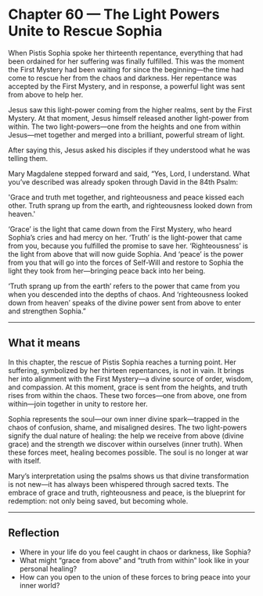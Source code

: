 # Chapter 60 — The Light Powers Unite to Rescue Sophia

When Pistis Sophia spoke her thirteenth repentance, everything that had been ordained for her suffering was finally fulfilled. This was the moment the First Mystery had been waiting for since the beginning—the time had come to rescue her from the chaos and darkness. Her repentance was accepted by the First Mystery, and in response, a powerful light was sent from above to help her.

Jesus saw this light-power coming from the higher realms, sent by the First Mystery. At that moment, Jesus himself released another light-power from within. The two light-powers—one from the heights and one from within Jesus—met together and merged into a brilliant, powerful stream of light.

After saying this, Jesus asked his disciples if they understood what he was telling them.

Mary Magdalene stepped forward and said, “Yes, Lord, I understand. What you’ve described was already spoken through David in the 84th Psalm:

'Grace and truth met together, and righteousness and peace kissed each other. Truth sprang up from the earth, and righteousness looked down from heaven.'

‘Grace’ is the light that came down from the First Mystery, who heard Sophia’s cries and had mercy on her. ‘Truth’ is the light-power that came from you, because you fulfilled the promise to save her. ‘Righteousness’ is the light from above that will now guide Sophia. And ‘peace’ is the power from you that will go into the forces of Self-Will and restore to Sophia the light they took from her—bringing peace back into her being.

‘Truth sprang up from the earth’ refers to the power that came from you when you descended into the depths of chaos. And ‘righteousness looked down from heaven’ speaks of the divine power sent from above to enter and strengthen Sophia.”

---

## What it means

In this chapter, the rescue of Pistis Sophia reaches a turning point. Her suffering, symbolized by her thirteen repentances, is not in vain. It brings her into alignment with the First Mystery—a divine source of order, wisdom, and compassion. At this moment, grace is sent from the heights, and truth rises from within the chaos. These two forces—one from above, one from within—join together in unity to restore her.

Sophia represents the soul—our own inner divine spark—trapped in the chaos of confusion, shame, and misaligned desires. The two light-powers signify the dual nature of healing: the help we receive from above (divine grace) and the strength we discover within ourselves (inner truth). When these forces meet, healing becomes possible. The soul is no longer at war with itself.

Mary’s interpretation using the psalms shows us that divine transformation is not new—it has always been whispered through sacred texts. The embrace of grace and truth, righteousness and peace, is the blueprint for redemption: not only being saved, but becoming whole.

---

## Reflection

* Where in your life do you feel caught in chaos or darkness, like Sophia?
* What might “grace from above” and “truth from within” look like in your personal healing?
* How can you open to the union of these forces to bring peace into your inner world?
